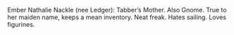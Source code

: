 Ember Nathalie Nackle (nee Ledger): Tabber’s Mother. Also Gnome. True to her maiden name, keeps a mean inventory. Neat freak. Hates sailing. Loves figurines.